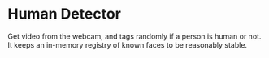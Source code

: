 # Human Detector
Get video from the webcam, and tags randomly if a person is human or not.
It keeps an in-memory registry of known faces to be reasonably stable.
